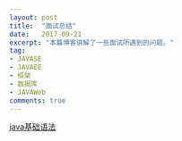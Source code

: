 ```yaml
---
layout: post
title:  "面试总结"
date:   2017-09-21
excerpt: "本篇博客讲解了一些面试所遇到的问题。"
tag:
- JAVASE
- JAVAEE
- 框架
- 数据库
- JAVAWeb
comments: true
---
```


[java基础语法](https://jackieliutao.github.io/javaStudyRoute/pages/interview/interview-basicGrammer/)
